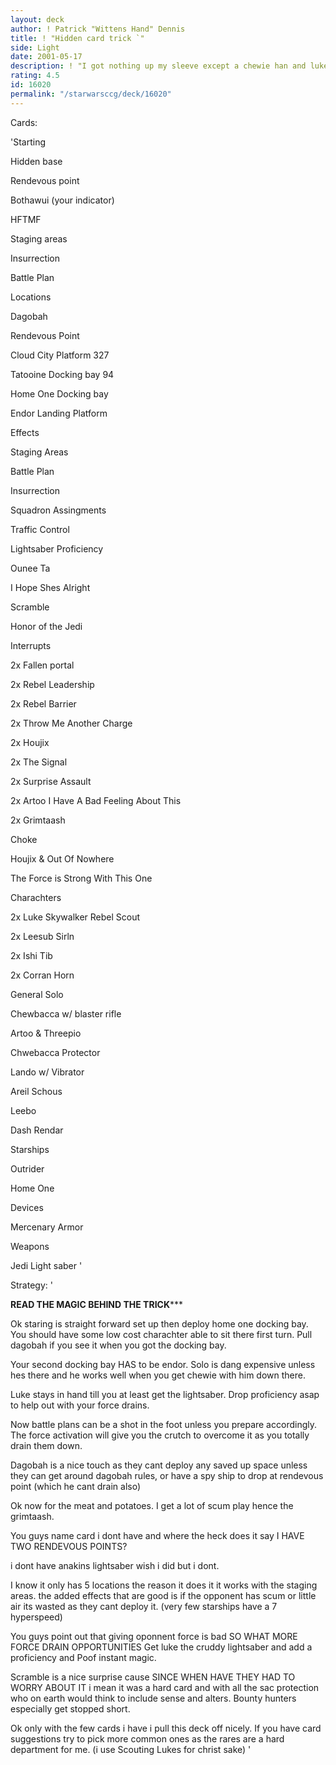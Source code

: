 ```yaml
---
layout: deck
author: ! Patrick "Wittens Hand" Dennis
title: ! "Hidden card trick `"
side: Light
date: 2001-05-17
description: ! "I got nothing up my sleeve except a chewie han and luke really oh balderdash no jawas can kill me Wittens hand whos that?"
rating: 4.5
id: 16020
permalink: "/starwarsccg/deck/16020"
---
```

Cards: 

'Starting

Hidden base

Rendevous point

Bothawui (your indicator)

HFTMF

Staging areas

Insurrection

Battle Plan


Locations

Dagobah

Rendevous Point

Cloud City Platform 327

Tatooine Docking bay 94

Home One Docking bay

Endor Landing Platform


Effects

Staging Areas

Battle Plan

Insurrection

Squadron Assingments

Traffic Control

Lightsaber Proficiency

Ounee Ta

I Hope Shes Alright

Scramble

Honor of the Jedi


Interrupts

2x Fallen portal

2x Rebel Leadership

2x Rebel Barrier

2x Throw Me Another Charge

2x Houjix

2x The Signal

2x Surprise Assault

2x Artoo I Have A Bad Feeling About This

2x Grimtaash

Choke

Houjix & Out Of Nowhere

The Force is Strong With This One


Charachters

2x Luke Skywalker Rebel Scout

2x Leesub Sirln

2x Ishi Tib

2x Corran Horn

General Solo

Chewbacca w/ blaster rifle

Artoo & Threepio

Chwebacca Protector

Lando w/ Vibrator

Areil Schous

Leebo

Dash Rendar


Starships

Outrider

Home One


Devices

Mercenary Armor


Weapons

Jedi Light saber '

Strategy: '

********READ THE MAGIC BEHIND THE TRICK***********


Ok staring is straight forward set up then deploy home one docking bay. You should have some low cost charachter able to sit there first turn. Pull dagobah if you see it when you got the docking bay.


Your second docking bay HAS to be endor. Solo is dang expensive unless hes there and he works well when you get chewie with him down there. 


Luke stays in hand till you at least get the lightsaber. Drop proficiency asap to help out with your force drains. 

Now battle plans can be a shot in the foot unless you prepare accordingly. The force activation will give you the crutch to overcome it as you totally drain them down. 


Dagobah is a nice touch as they cant deploy any saved up space unless they can get around dagobah rules, or have a spy ship to drop at rendevous point (which he cant drain also)


Ok now for the meat and potatoes. I get a lot of scum play hence the grimtaash.


You guys name card i dont have and where the heck does it say I HAVE TWO RENDEVOUS POINTS?


i dont have anakins lightsaber wish i did but i dont.


I know it only has 5 locations the reason it does it it works with the staging areas. the added effects that are good is if the opponent has scum or little air its wasted as they cant deploy it. (very few starships have a 7 hyperspeed)


You guys point out that giving oponnent force is bad SO WHAT MORE FORCE DRAIN OPPORTUNITIES Get luke the cruddy lightsaber and add a proficiency and Poof instant magic.


Scramble is a nice surprise cause SINCE WHEN HAVE THEY HAD TO WORRY ABOUT IT i mean it was a hard card and with all the sac protection who on earth would think to include sense and alters. Bounty hunters especially get stopped short.


Ok only with the few cards i have i pull this deck off nicely. If you have card suggestions try to pick more common ones as the rares are a hard department for me. (i use Scouting Lukes for christ sake)  '
